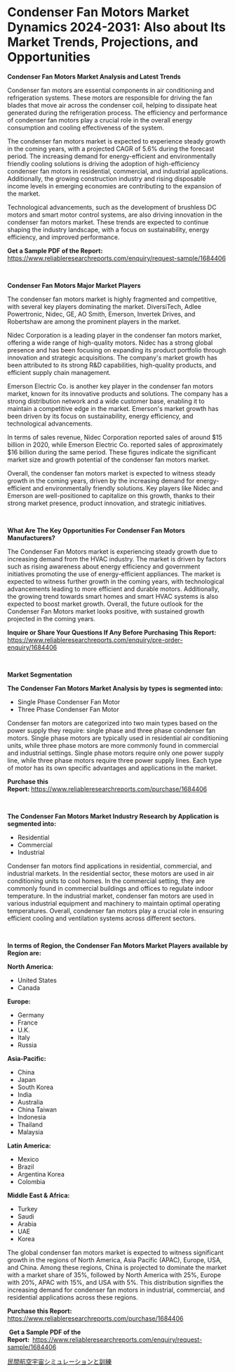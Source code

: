 <p><h1>Condenser Fan Motors Market Dynamics 2024-2031: Also about Its Market Trends, Projections, and Opportunities</h1></p><p><strong>Condenser Fan Motors Market Analysis and Latest Trends</strong></p>
<p><p>Condenser fan motors are essential components in air conditioning and refrigeration systems. These motors are responsible for driving the fan blades that move air across the condenser coil, helping to dissipate heat generated during the refrigeration process. The efficiency and performance of condenser fan motors play a crucial role in the overall energy consumption and cooling effectiveness of the system.</p><p>The condenser fan motors market is expected to experience steady growth in the coming years, with a projected CAGR of 5.6% during the forecast period. The increasing demand for energy-efficient and environmentally friendly cooling solutions is driving the adoption of high-efficiency condenser fan motors in residential, commercial, and industrial applications. Additionally, the growing construction industry and rising disposable income levels in emerging economies are contributing to the expansion of the market.</p><p>Technological advancements, such as the development of brushless DC motors and smart motor control systems, are also driving innovation in the condenser fan motors market. These trends are expected to continue shaping the industry landscape, with a focus on sustainability, energy efficiency, and improved performance.</p></p>
<p><strong>Get a Sample PDF of the Report:&nbsp;</strong> <a href="https://www.reliableresearchreports.com/enquiry/request-sample/1684406">https://www.reliableresearchreports.com/enquiry/request-sample/1684406</a></p>
<p>&nbsp;</p>
<p><strong>Condenser Fan Motors Major Market Players</strong></p>
<p><p>The condenser fan motors market is highly fragmented and competitive, with several key players dominating the market. DiversiTech, Adlee Powertronic, Nidec, GE, AO Smith, Emerson, Invertek Drives, and Robertshaw are among the prominent players in the market.</p><p>Nidec Corporation is a leading player in the condenser fan motors market, offering a wide range of high-quality motors. Nidec has a strong global presence and has been focusing on expanding its product portfolio through innovation and strategic acquisitions. The company's market growth has been attributed to its strong R&D capabilities, high-quality products, and efficient supply chain management.</p><p>Emerson Electric Co. is another key player in the condenser fan motors market, known for its innovative products and solutions. The company has a strong distribution network and a wide customer base, enabling it to maintain a competitive edge in the market. Emerson's market growth has been driven by its focus on sustainability, energy efficiency, and technological advancements.</p><p>In terms of sales revenue, Nidec Corporation reported sales of around $15 billion in 2020, while Emerson Electric Co. reported sales of approximately $16 billion during the same period. These figures indicate the significant market size and growth potential of the condenser fan motors market.</p><p>Overall, the condenser fan motors market is expected to witness steady growth in the coming years, driven by the increasing demand for energy-efficient and environmentally friendly solutions. Key players like Nidec and Emerson are well-positioned to capitalize on this growth, thanks to their strong market presence, product innovation, and strategic initiatives.</p></p>
<p>&nbsp;</p>
<p><strong>What Are The Key Opportunities For Condenser Fan Motors Manufacturers?</strong></p>
<p><p>The Condenser Fan Motors market is experiencing steady growth due to increasing demand from the HVAC industry. The market is driven by factors such as rising awareness about energy efficiency and government initiatives promoting the use of energy-efficient appliances. The market is expected to witness further growth in the coming years, with technological advancements leading to more efficient and durable motors. Additionally, the growing trend towards smart homes and smart HVAC systems is also expected to boost market growth. Overall, the future outlook for the Condenser Fan Motors market looks positive, with sustained growth projected in the coming years.</p></p>
<p><strong>Inquire or Share Your Questions If Any Before Purchasing This Report:</strong> <a href="https://www.reliableresearchreports.com/enquiry/pre-order-enquiry/1684406">https://www.reliableresearchreports.com/enquiry/pre-order-enquiry/1684406</a></p>
<p>&nbsp;</p>
<p><strong>Market Segmentation</strong></p>
<p><strong>The Condenser Fan Motors Market Analysis by types is segmented into:</strong></p>
<p><ul><li>Single Phase Condenser Fan Motor</li><li>Three Phase Condenser Fan Motor</li></ul></p>
<p><p>Condenser fan motors are categorized into two main types based on the power supply they require: single phase and three phase condenser fan motors. Single phase motors are typically used in residential air conditioning units, while three phase motors are more commonly found in commercial and industrial settings. Single phase motors require only one power supply line, while three phase motors require three power supply lines. Each type of motor has its own specific advantages and applications in the market.</p></p>
<p><strong>Purchase this Report:&nbsp;</strong><a href="https://www.reliableresearchreports.com/purchase/1684406">https://www.reliableresearchreports.com/purchase/1684406</a></p>
<p>&nbsp;</p>
<p><strong>The Condenser Fan Motors Market Industry Research by Application is segmented into:</strong></p>
<p><ul><li>Residential</li><li>Commercial</li><li>Industrial</li></ul></p>
<p><p>Condenser fan motors find applications in residential, commercial, and industrial markets. In the residential sector, these motors are used in air conditioning units to cool homes. In the commercial setting, they are commonly found in commercial buildings and offices to regulate indoor temperature. In the industrial market, condenser fan motors are used in various industrial equipment and machinery to maintain optimal operating temperatures. Overall, condenser fan motors play a crucial role in ensuring efficient cooling and ventilation systems across different sectors.</p></p>
<p>&nbsp;</p>
<p><strong>In terms of Region, the Condenser Fan Motors Market Players available by Region are:</strong></p>
<p>
    <p> <strong> North America: </strong>
        <ul>
            <li>United States</li>
            <li>Canada</li>
        </ul>
        </p> 
    <p> <strong> Europe: </strong>
        <ul>
            <li>Germany</li>
            <li>France</li>
            <li>U.K.</li>
            <li>Italy</li>
            <li>Russia</li>
        </ul>
        </p> 
    <p> <strong> Asia-Pacific: </strong>
        <ul>
            <li>China</li>
            <li>Japan</li>
            <li>South Korea</li>
            <li>India</li>
            <li>Australia</li>
            <li>China Taiwan</li>
            <li>Indonesia</li>
            <li>Thailand</li>
            <li>Malaysia</li>
        </ul>
        </p> 
    <p> <strong> Latin America: </strong>
        <ul>
            <li>Mexico</li>
            <li>Brazil</li>
            <li>Argentina Korea</li>
            <li>Colombia</li>
        </ul>
        </p> 
    <p> <strong> Middle East & Africa: </strong>
        <ul>
            <li>Turkey</li>
            <li>Saudi</li>
            <li>Arabia</li>
            <li>UAE</li>
            <li>Korea</li>
        </ul>
    </p>
    </p>
<p><p>The global condenser fan motors market is expected to witness significant growth in the regions of North America, Asia Pacific (APAC), Europe, USA, and China. Among these regions, China is projected to dominate the market with a market share of 35%, followed by North America with 25%, Europe with 20%, APAC with 15%, and USA with 5%. This distribution signifies the increasing demand for condenser fan motors in industrial, commercial, and residential applications across these regions.</p></p>
<p><strong>Purchase this Report: </strong><a href="https://www.reliableresearchreports.com/purchase/1684406">https://www.reliableresearchreports.com/purchase/1684406</a></p>
<p>&nbsp;<strong>Get a Sample PDF of the Report:&nbsp;&nbsp;</strong><a href="https://www.reliableresearchreports.com/enquiry/request-sample/1684406">https://www.reliableresearchreports.com/enquiry/request-sample/1684406</a></p>
<p><strong></strong></p>
<p><p><a href="https://github.com/lily-u-genius/Market-Research-Report-List-1/blob/main/123553310894.md">民間航空宇宙シミュレーションと訓練</a></p></p>